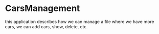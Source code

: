 # CarsManagement
this application describes how 
we can manage a file where we 
have more cars, 
we can add cars, 
show, delete, etc.
